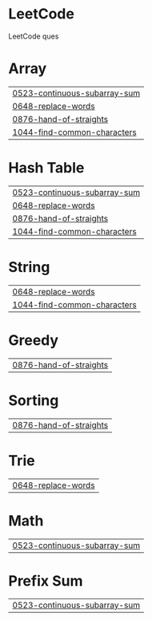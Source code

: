 # LeetCode
LeetCode ques


# Array
|  |
| ------- |
| [0523-continuous-subarray-sum](https://github.com/arjunsolanki2612/LeetCode/tree/master/0523-continuous-subarray-sum) |
| [0648-replace-words](https://github.com/arjunsolanki2612/LeetCode/tree/master/0648-replace-words) |
| [0876-hand-of-straights](https://github.com/arjunsolanki2612/LeetCode/tree/master/0876-hand-of-straights) |
| [1044-find-common-characters](https://github.com/arjunsolanki2612/LeetCode/tree/master/1044-find-common-characters) |
# Hash Table
|  |
| ------- |
| [0523-continuous-subarray-sum](https://github.com/arjunsolanki2612/LeetCode/tree/master/0523-continuous-subarray-sum) |
| [0648-replace-words](https://github.com/arjunsolanki2612/LeetCode/tree/master/0648-replace-words) |
| [0876-hand-of-straights](https://github.com/arjunsolanki2612/LeetCode/tree/master/0876-hand-of-straights) |
| [1044-find-common-characters](https://github.com/arjunsolanki2612/LeetCode/tree/master/1044-find-common-characters) |
# String
|  |
| ------- |
| [0648-replace-words](https://github.com/arjunsolanki2612/LeetCode/tree/master/0648-replace-words) |
| [1044-find-common-characters](https://github.com/arjunsolanki2612/LeetCode/tree/master/1044-find-common-characters) |
# Greedy
|  |
| ------- |
| [0876-hand-of-straights](https://github.com/arjunsolanki2612/LeetCode/tree/master/0876-hand-of-straights) |
# Sorting
|  |
| ------- |
| [0876-hand-of-straights](https://github.com/arjunsolanki2612/LeetCode/tree/master/0876-hand-of-straights) |
# Trie
|  |
| ------- |
| [0648-replace-words](https://github.com/arjunsolanki2612/LeetCode/tree/master/0648-replace-words) |
# Math
|  |
| ------- |
| [0523-continuous-subarray-sum](https://github.com/arjunsolanki2612/LeetCode/tree/master/0523-continuous-subarray-sum) |
# Prefix Sum
|  |
| ------- |
| [0523-continuous-subarray-sum](https://github.com/arjunsolanki2612/LeetCode/tree/master/0523-continuous-subarray-sum) |